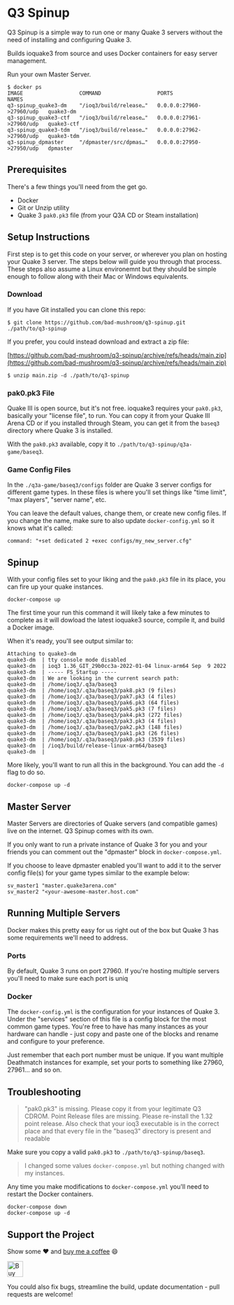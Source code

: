 # Q3 Spinup

Q3 Spinup is a simple way to run one or many Quake 3 servers without the need of installing and configuring Quake 3.

Builds ioquake3 from source and uses Docker containers for easy server management.

Run your own Master Server.

```
$ docker ps
IMAGE                  COMMAND                  PORTS                      NAMES
q3-spinup_quake3-dm    "/ioq3/build/release…"   0.0.0.0:27960->27960/udp   quake3-dm
q3-spinup_quake3-ctf   "/ioq3/build/release…"   0.0.0.0:27961->27960/udp   quake3-ctf
q3-spinup_quake3-tdm   "/ioq3/build/release…"   0.0.0.0:27962->27960/udp   quake3-tdm
q3-spinup_dpmaster     "/dpmaster/src/dpmas…"   0.0.0.0:27950->27950/udp   dpmaster
```

## Prerequisites

There's a few things you'll need from the get go.

* Docker
* Git or Unzip utility
* Quake 3 `pak0.pk3` file (from your Q3A CD or Steam installation)

## Setup Instructions

First step is to get this code on your server, or wherever you plan on hosting your Quake 3 server. The steps below will guide you through that process. These steps also assume a Linux environemnt but they should be simple enough to follow along with their Mac or Windows equivalents.

### Download

If you have Git installed you can clone this repo:

```
$ git clone https://github.com/bad-mushroom/q3-spinup.git ./path/to/q3-spinup
```

If you prefer, you could instead download and extract a zip file:

[https://github.com/bad-mushroom/q3-spinup/archive/refs/heads/main.zip](https://github.com/bad-mushroom/q3-spinup/archive/refs/heads/main.zip)

```
$ unzip main.zip -d ./path/to/q3-spinup
```

### pak0.pk3 File

Quake III is open source, but it's not free. ioquake3 requires your `pak0.pk3`, basically your "license file", to run. You can copy it from your Quake III Arena CD or if you installed through Steam, you can get it from the `baseq3` directory where Quake 3 is installed.

With the `pak0.pk3` available, copy it to `./path/to/q3-spinup/q3a-game/baseq3`.

### Game Config Files

In the `./q3a-game/baseq3/configs` folder are Quake 3 server configs for different game types. In these files is where you'll set things like "time limit", "max players", "server name", etc.

You can leave the default values, change them, or create new config files. If you change the name, make
sure to also update `docker-config.yml` so it knows what it's called:

```
command: "+set dedicated 2 +exec configs/my_new_server.cfg"
```

## Spinup

With your config files set to your liking and the `pak0.pk3` file in its place, you can fire up your quake instances.

```
docker-compose up
```

The first time your run this command it will likely take a few minutes to complete as it will dowload the latest ioquake3 source, compile it, and build a Docker image.

When it's ready, you'll see output similar to:

```
Attaching to quake3-dm
quake3-dm  | tty console mode disabled
quake3-dm  | ioq3 1.36_GIT_29b0cc3a-2022-01-04 linux-arm64 Sep  9 2022
quake3-dm  | ----- FS_Startup -----
quake3-dm  | We are looking in the current search path:
quake3-dm  | /home/ioq3/.q3a/baseq3
quake3-dm  | /home/ioq3/.q3a/baseq3/pak8.pk3 (9 files)
quake3-dm  | /home/ioq3/.q3a/baseq3/pak7.pk3 (4 files)
quake3-dm  | /home/ioq3/.q3a/baseq3/pak6.pk3 (64 files)
quake3-dm  | /home/ioq3/.q3a/baseq3/pak5.pk3 (7 files)
quake3-dm  | /home/ioq3/.q3a/baseq3/pak4.pk3 (272 files)
quake3-dm  | /home/ioq3/.q3a/baseq3/pak3.pk3 (4 files)
quake3-dm  | /home/ioq3/.q3a/baseq3/pak2.pk3 (148 files)
quake3-dm  | /home/ioq3/.q3a/baseq3/pak1.pk3 (26 files)
quake3-dm  | /home/ioq3/.q3a/baseq3/pak0.pk3 (3539 files)
quake3-dm  | /ioq3/build/release-linux-arm64/baseq3
quake3-dm  |
```

More likely, you'll want to run all this in the background. You can add the `-d` flag to do so.

```
docker-compose up -d
```

## Master Server

Master Servers are directories of Quake servers (and compatible games) live on the internet. Q3 Spinup comes with its own.

If you only want to run a private instance of Quake 3 for you and your friends you can comment out
the "dpmaster" block in `docker-compose.yml`.

If you choose to leave dpmaster enabled you'll want to add it to the server config file(s) for your game types similar to the example below:

```
sv_master1 "master.quake3arena.com"
sv_master2 "<your-awesome-master.host.com"
```

## Running Multiple Servers

Docker makes this pretty easy for us right out of the box but Quake 3 has some requirements we'll need to address.

### Ports

By default, Quake 3 runs on port 27960. If you're hosting multiple servers you'll need to make sure each port is uniq


### Docker

The `docker-config.yml` is the configuration for your instances of Quake 3. Under the "services" section of this file is a config block for the most common game types. You're free to have has many instances as your hardware can handle - just copy and paste one of the blocks and rename and configure to your preference.

Just remember that each port number must be unique. If you want multiple Deathmatch instances for example, set your ports to something like 27960, 27961... and so on.


## Troubleshooting

> "pak0.pk3" is missing. Please copy it from your legitimate Q3 CDROM. Point Release files are missing. Please re-install the 1.32 point release. Also check that your ioq3 executable is in the correct place and that every file in the "baseq3" directory is present and readable

Make sure you copy a valid `pak0.pk3` to `./path/to/q3-spinup/baseq3`.


> I changed some values `docker-compose.yml` but nothing changed with my instances.

Any time you make modifications to `docker-compose.yml` you'll need to restart the Docker containers.

```
docker-compose down
docker-compose up -d
```


## Support the Project

Show some ❤️ and [buy me a coffee](https://ko-fi.com/g0dzuki99) 😄

<a href='https://ko-fi.com/H2H0CTMMB' target='_blank'>
<img height='36' style='border:0px;height:36px;' src='https://cdn.ko-fi.com/cdn/kofi2.png?v=3' border='0' alt='Buy Me a Coffee at ko-fi.com' />
</a>

You could also fix bugs, streamline the build, update documentation - pull requests are welcome!
